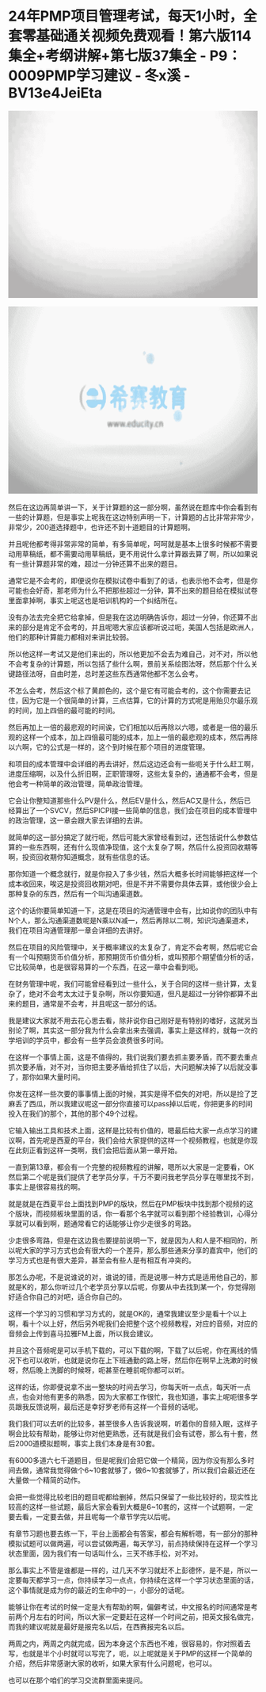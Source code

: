 # 24年PMP项目管理考试，每天1小时，全套零基础通关视频免费观看！第六版114集全+考纲讲解+第七版37集全 - P9：0009PMP学习建议 - 冬x溪 - BV13e4JeiEta

![](img/fd9a2618d1c1c46ed349f537c2a31d95_0.png)

![](img/fd9a2618d1c1c46ed349f537c2a31d95_1.png)

然后在这边再简单讲一下，关于计算题的这一部分啊，虽然说在题库中你会看到有一些的计算题，但是事实上呢我在这边特别声明一下，计算题的占比非常非常少，非常少，200道选择题中，也许还不到十道题目的计算题啊。

并且呢他都考得非常非常的简单，有多简单呢，呵呵就是基本上很多时候都不需要动用草稿纸，都不需要动用草稿纸，更不用说什么拿计算器去算了啊，所以如果说有一些计算题非常的难，超过一分钟还算不出来的题目。

通常它是不会考的，即便说你在模拟试卷中看到了的话，也表示他不会考，但是你可能也会好奇，那老师为什么不把那些超过一分钟，算不出来的题目给在模拟试卷里面拿掉啊，事实上呢这也是培训机构的一个纠结所在。

没有办法去完全把它给拿掉，但是我在这边明确告诉你，超过一分钟，你还算不出来的部分是肯定不会考的，并且呢嗯大家应该都听说过呃，美国人包括是欧洲人，他们的那种计算能力都相对来讲比较弱。

所以他这样一考试又是他们来出的，所以他更加不会去为难自己，对不对，所以他不会考复杂的计算题，所以包括了些什么啊，景前关系绘图法呀，然后那个什么关键路径法呀，自由时差，总时差这些东西通常他都不怎么会考。

不怎么会考，然后这个标了黄颜色的，这个是它有可能会考的，这个你需要去记住，因为它是一个很简单的计算，三点估算，它的计算的方式呢是用贻贝尔最乐观的时间，加上四倍的最可能的时间。

然后再加上一倍的最悲观的时间诶，它们相加以后再除以六嗯，或者是一倍的最乐观的这样一个成本，加上四倍最可能的成本，加上一倍的最悲观的成本，然后再除以六啊，它的公式是一样的，这个到时候在那个项目的进度管理。

和项目的成本管理中会详细的再去讲好，然后这边还会有一些呃关于什么赶工啊，进度压缩啊，以及什么折旧啊，正职管理呀，这些太复杂的，通通都不会考，但是他会考一种简单的政治管理，简单政治管理。

它会让你整知道那些什么PV是什么，然后EV是什么，然后AC又是什么，然后已经算出了一个SVCV，然后SPICPI接一些简单的信息，我们会在项目的成本管理中的政治管理，这一章会跟大家去详细的去讲。

就简单的这一部分搞定了就行呃，然后可能大家曾经看到过，还包括说什么参数估算的一些东西啊，还有什么现值净现值，这个太复杂了啊，然后什么投资回收期等啊，投资回收期你知道概念，就有些信息的话。

那你知道一个概念就行，就是你投入了多少钱，然后大概多长时间能够把这样一个成本收回来，唉这是投资回收期对吧，但是不并不需要你具体去算，或他很少会上那种复杂的东西，然后有一个叫沟通渠道数。

这个的话你要简单知道一下，这是在项目的沟通管理中会有，比如说你的团队中有N个人，那么沟通渠道数呢是N乘以N减一，然后再除以二啊，知识沟通渠道术，我们在项目沟通管理那一章会详细的去讲好。

然后在项目的风险管理中，关于概率建议的太复杂了，肯定不会考啊，然后呢它会有一个叫预期货币价值分析，那预期货币价值分析，或叫预那个期望值分析的话，它比较简单，也是很容易算的一个东西，在这一章中会看到呃。

在财务管理中呢，我们可能曾经看到过一些什么，关于合同的这样一些计算，太复杂了，绝对不会考太太过于复杂啊，所以你要知道，但凡是超过一分钟你都算不出来的题目，通常是不会考，并且呢这一部分的话。

我是建议大家就不用去花心思去看，除非说你自己刚好是有特别的嗜好，这就另当别论了啊，其实这一部分我为什么会拿出来去强调，事实上是这样的，就每一次的学培训的学员中，都会有一些学员会浪费很多时间。

在这样一个事情上面，这是不值得的，我们说我们要去抓主要矛盾，而不要去重点抓次要矛盾，对不对，当你把主要矛盾给抓住了以后，大问题解决掉了以后就没事了，那你如果大量时间。

你发在这样一些次要的事事情上面的时候，其实是得不偿失的对吧，所以是捡了芝麻丢了西瓜，所以我建议呢这一部分你直接可以pass掉以后呢，你把更多的时间投入在我们的那个，其他的那个49个过程。

它输入输出工具和技术上面，这样是比较有价值的，嗯最后给大家一点点学习的建议啊，首先呢是西夏的平台，我们会给大家提供的这样一个视频教程，也就是你现在此刻正看到这样一类啊，我们会把后面从第一章开始。

一直到第13章，都会有一个完整的视频教程的讲解，嗯所以大家是一定要看，OK然后第二个呢是我们提供了老学员分享，千万不要问我老学员分享在哪里找不到，事实上是很容易找的啊。

就是就是在西夏平台上面找到PMP的版块，然后在PMP板块中找到那个视频的这个版块，而视频板块里面的话，你一看那个名字就可以看到那个经验教训，心得分享就可以看到啊，题通常看它的话能够让你少走很多的弯路。

少走很多弯路，但是在这边我也要提前说明一下，就是因为人和人是不相同的，所以呢大家的学习方式也会有很大的一个差异，那么那些通来分享的嘉宾中，他们的学习方式也是有很大差异，甚至会有些人是有相互有冲突的。

那怎么办呢，不是说谁说的对，谁说的错，而是说哪一种方式是适用他自己的，那就是K的，那么你听过几个老学员分享以后呢，你要从中去找到某一个，你觉得刚好适合你自己的对吧，适合你自己的。

这样一个学习的习惯和学习方式的，就是OK的，通常我建议至少是看十个以上啊，看十个以上好，然后另外呢我们会把整个这个视频教程，对应的音频，对应的音频会上传到喜马拉雅FM上面，所以我会建议。

并且这个音频呢是可以手机下载的，可以下载的啊，下载了以后呢，你在离线的情况下也可以收听，也就是说你在上下班通勤的路上呀，然后你在啊早上洗漱的时候呀，然后晚上洗脚的时候呀，呃甚至在睡前呢你都可以听。

这样的话，你即便说拿不出一整块的时间去学习，你每天听一点点，每天听一点点，也会对他有更多的熟悉，因为大家都工作很忙，我也知道，事实上呢呃很多学员跟我反馈说啊，最后还是幸好罗老师有这样一个音频的话呢。

我们我们可以去听的比较多，甚至很多人告诉我说啊，听着你的音频入眠，这样子啊会比较有帮助，能够让你对他更熟悉，还有就是我们会有试卷，那么有十套，然后2000道模拟题啊，事实上我们本身是有30套。

有6000多道六七千道题目，但是呢我们会把它做一个精简，因为你没有那么多时间去做，通常我觉得做个6~10套就够了，做6~10套就够了，所以我们会最近还在大量做一个精简的动作。

会把一些觉得比较老旧的题目呢都给删掉，然后只保留了一些比较好的，现实性比较高的这样一些试题，最后大家会看到大概是6~10套的，这样一个试题啊，一定要去看，一定要去做，并且呢每一个章节学完以后呢。

有章节习题也要去练一下，平台上面都会有答案，都会有解析嗯，有一部分的那种模拟试题可以做两遍，可以尝试做两遍，每天学习，前点持续保持在这样一个学习状态里面，因为我们有一句话叫什么，三天不练手松，对不对。

那么事实上不管是谁都是一样的，过几天不学习就赶不上彭德怀，是不是，所以一定要每天都学习一点，你持续学习一点点，你持续在这样一个学习状态里面的话，这个事情就是成为你的最近的生命中的一，小部分的话呢。

能够让你在考试的时候一定是大有帮助的啊，偏僻考试，中文报名的时间通常是考前两个月左右的时间，所以大家一定要赶在这样一个时间之前，把英文报名做完，而我的建议呢就是最好是报完名以后，在西赛报完名以后。

两周之内，两周之内就完成，因为本身这个东西也不难，很容易的，你对照着去写，也就是半个小时就可以写完了，呃，以上呢就是关于PMP的这样一个简单的介绍，然后非常感谢大家的收听，如果大家有什么问题呢，也可以。

也可以在那个咱们的学习交流群里面来提问。
